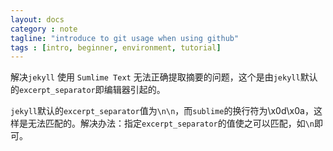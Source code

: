 ```yaml
---
layout: docs
category : note
tagline: "introduce to git usage when using github"
tags : [intro, beginner, environment, tutorial]
---
```

解决`jekyll` 使用 `Sumlime Text` 无法正确提取摘要的问题，这个是由`jekyll`默认的`excerpt_separator`即编辑器引起的。

`jekyll`默认的`excerpt_separator`值为`\n\n`，而`sublime`的换行符为\x0d\x0a，这样是无法匹配的。解决办法：指定`excerpt_separator`的值使之可以匹配，如`\n`即可。